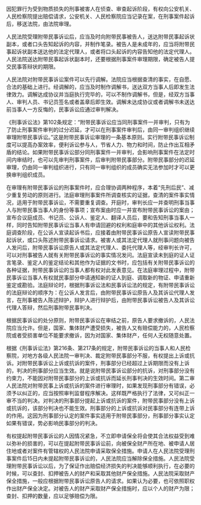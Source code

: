 因犯罪行为受到物质损失的刑事被害人在侦查、审查起诉阶段，有权向公安机关、人民检察院提出赔偿请求，公安机关、人民检察院应当记录在案，在刑事案件起诉后，移送法院，由法院审理。

人民法院受理附带民事诉讼后，应当及时向附带民事被告人，送达附带民事起诉状副本，或者口头告知起诉的内容，并制作笔录。被告人是未成年的，应当将附带民事起诉状副本送达他的法定代理人，或者将口头起诉的内容告知他的法定代理人。人民法院送达附带民事起诉状副本时，还要根据刑事案件审理期限，确定被告人提交民事答辩状的期限。

人民法院对附带民事诉讼案件可以先行调解。法院应当根据查清的事实，在自愿、合法的基础上进行。经调解的，应当及时制作调解书，送达双方当事人后即发生法律效力。调解达成协议并当庭执行完毕的，可以不制作调解书，但是，经双方当事人、审判人员、书记员签名或者盖章后即生效。调解未达成协议或者调解书未送达前当事人一方反悔的，民事诉讼应通过审判解决。

《刑事诉讼法》第102条规定：“附带民事诉讼应当同刑事案件一并审判，只有为了防止刑事案件审判的过分迟延，才可以在刑事案件审判后，由同一审判组织继续审理附带民事诉讼。”这是附带民事诉讼审理的一条基本原则。实行附带民事诉讼制度可以提高办案效率，便利诉讼参与人，节省人力、物力和时间，防止作出互相矛盾的结论。如果附带民事诉讼部分同刑事案件一并审判，会影响刑事案件在法定时间内审结时，也可以先审判刑事案件，后审判附带民事部分。附带民事部分的迟延审理，仍由同一审判组织进行，只有同一审判组织的成员确实无法参加时才可以更换审判组织成员。

在审理有附带民事诉讼的刑事案件时，应合理协调两种程序，本着“先刑后民”、减少重复劳动的原则进行。法庭审理刑事案件所调查核实的证据，查清的案件事实情况，适用于附带民事诉讼，不需要重复调查。开庭时，审判长应一并查明刑事当事人与附带民事当事人的身份等事项；宣布案由时应一并宣布附带民事诉讼的案由；宣布合议庭成员、书记员、公诉人、鉴定人、翻译人员后，要和告知刑事当事人一样，同时告知附带民事诉讼当事人有申请回避的权利和庭审中的其他诉讼权利。法庭调查阶段，在公诉人宣读起诉书后，应接着由附带民事诉讼原告人宣读附带民事起诉状，或口头陈述附带民事诉讼请求。被害人或其法定代理人就刑事问题向被告人发问后，附带民事诉讼原告人或其法定代理人、委托代理人等，经审判长许可，可以对刑事被告人就有关附带民事诉讼的事实情况发问。法庭宣读未到庭的证人证言笔录、鉴定人的鉴定结论和其他作为证据的文书时，应包括有关附带民事诉讼的各种证据，附带民事诉讼的当事人都有权对此发表意见。在法庭审理过程中，附带民事诉讼当事人有权就民事部分申请通知新的证人到庭、调取新的物证、申请重新鉴定或勘验。法庭辩论时，根据刑事诉讼法和民事诉讼法的规定，有附带民事诉讼的法庭辩论的顺序为：在公诉人发言后，由附带民事诉讼原告人及其诉讼代理人发言，在刑事被告人陈述辩护，辩护人进行辩护后，由附带民事诉讼被告人及其诉讼代理人答辩，然后刑事附带民事判决。

根据民事诉讼的处分原则，附带民事诉讼在审结之前，原告人要求撤诉的，人民法院应当允许。但是，国家、集体财产遭受损失，被告人又有赔偿能力的，人民检察院或者受损害单位不能要求撤诉，因为对国家、集体财产，任何人无权随意处置。

根据《刑事诉讼法》第216条、第217条的规定，附带民事诉讼的当事人和人民检察院，对地方各级人民法院一审判决、裁定附带民事部分不服，有权提出上诉或抗诉。对附带民事诉讼上诉或抗诉的案件，刑事部分已经超过上诉期限而没有上诉的，判决的刑事部分应当生效。就是说附带民事诉讼部分的抗诉，对刑事部分没有约束力，不能因对附带民事部分的上诉或抗诉而延长刑事判决的生效时间。第二审人民法院对附带民事上诉或抗诉的案件进行审理时，如果发现刑事部分有错误，必须予以纠正的，应当按照审判监督程序解决。这样既严格执行了法律，又可纠正一审不当的判决。对判决的刑事部分提起上诉或抗诉的案件，附带民事部分没有上诉或抗诉的，该部分判决也不能生效。刑事部分的上诉或抗诉对民事部分有连带上诉的作用。这因为刑事部分认定的案件事实适用于附带民事部分，刑事部分事实认定如果有错误，势必影响民事部分的判决。

有权提起附带民事诉讼的人因情况紧急，不立即申请保全将会使其合法权益受到难以弥补的损害的，可以在提起附带民事诉讼前，向被保全财产所在地、被申请人居住地或者对案件有管辖权的人民法院申请采取保全措施。申请人在人民法院受理刑事案件后15日内未提起附带民事诉讼的，人民法院应当解除保全措施。人民法院受理附带民事诉讼以后，为了保证作出赔偿经济损失的判决能够顺利执行，在必要的时候，可以查封、扣押被告人的财产和采取其他财产保全措施。人民法院采取财产保全措施，一般应根据附带民事诉讼原告人的请求。如果认为必要，也可依照职权作出财产保全决定。对被告人的财产采取财产保全措施时，应以个人的财产为限；查封、扣押的数量，应以足够赔偿为限。